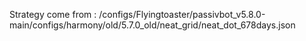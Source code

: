 Strategy come from : /configs/Flyingtoaster/passivbot_v5.8.0-main/configs/harmony/old/5.7.0_old/neat_grid/neat_dot_678days.json